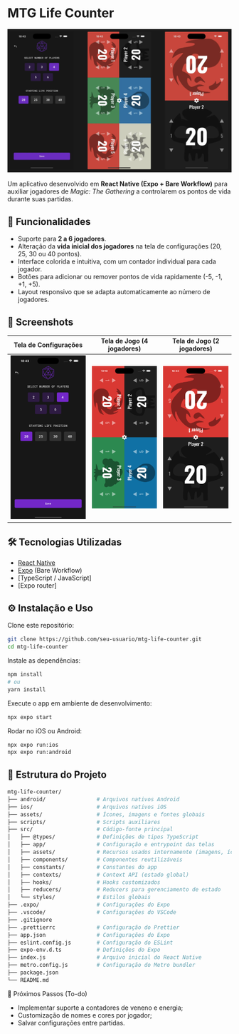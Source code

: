 # MTG Life Counter

![Mtg Life Counter Banner](src/assets/images/banner.png)

Um aplicativo desenvolvido em **React Native (Expo + Bare Workflow)** para auxiliar jogadores de _Magic: The Gathering_ a controlarem os pontos de vida durante suas partidas.

## 🚀 Funcionalidades

-   Suporte para **2 a 6 jogadores**.
-   Alteração da **vida inicial dos jogadores** na tela de configurações (20, 25, 30 ou 40 pontos).
-   Interface colorida e intuitiva, com um contador individual para cada jogador.
-   Botões para adicionar ou remover pontos de vida rapidamente (-5, -1, +1, +5).
-   Layout responsivo que se adapta automaticamente ao número de jogadores.

## 📱 Screenshots

| Tela de Configurações                              | Tela de Jogo (4 jogadores)                     | Tela de Jogo (2 jogadores)                      |
| -------------------------------------------------- | ---------------------------------------------- | ----------------------------------------------- |
| ![Configuração](src/assets/screenshots/config.png) | ![Jogo 4](src/assets/screenshots/4players.png) | ![Jogo 2](src/assets//screenshots/2players.png) |

## 🛠️ Tecnologias Utilizadas

-   [React Native](https://reactnative.dev/)
-   [Expo](https://expo.dev/) (Bare Workflow)
-   [TypeScript / JavaScript]
-   [Expo router]

## ⚙️ Instalação e Uso

Clone este repositório:

```bash
git clone https://github.com/seu-usuario/mtg-life-counter.git
cd mtg-life-counter
```

Instale as dependências:

```bash
npm install
# ou
yarn install
```

Execute o app em ambiente de desenvolvimento:

```bash
npx expo start
```

Rodar no iOS ou Android:

```bash
npx expo run:ios
npx expo run:android
```

## 📂 Estrutura do Projeto

```bash
mtg-life-counter/
├── android/                # Arquivos nativos Android
├── ios/                    # Arquivos nativos iOS
├── assets/                 # Ícones, imagens e fontes globais
├── scripts/                # Scripts auxiliares
├── src/                    # Código-fonte principal
│   ├── @types/             # Definições de tipos TypeScript
│   ├── app/                # Configuração e entrypoint das telas
│   ├── assets/             # Recursos usados internamente (imagens, ícones, etc.)
│   ├── components/         # Componentes reutilizáveis
│   ├── constants/          # Constantes do app
│   ├── contexts/           # Context API (estado global)
│   ├── hooks/              # Hooks customizados
│   ├── reducers/           # Reducers para gerenciamento de estado
│   └── styles/             # Estilos globais
├── .expo/                  # Configurações do Expo
├── .vscode/                # Configurações do VSCode
├── .gitignore
├── .prettierrc             # Configuração do Prettier
├── app.json                # Configurações do Expo
├── eslint.config.js        # Configuração do ESLint
├── expo-env.d.ts           # Definições do Expo
├── index.js                # Arquivo inicial do React Native
├── metro.config.js         # Configuração do Metro bundler
├── package.json
└── README.md
```

🔮 Próximos Passos (To-do)

-   Implementar suporte a contadores de veneno e energia;
-   Customização de nomes e cores por jogador;
-   Salvar configurações entre partidas.
